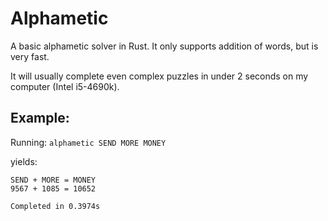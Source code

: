 # Alphametic

A basic alphametic solver in Rust. It only supports addition of words, but is very fast.

It will usually complete even complex puzzles in under 2 seconds on my computer (Intel i5-4690k).

## Example: 

Running:
`alphametic SEND MORE MONEY`

yields:

```
SEND + MORE = MONEY
9567 + 1085 = 10652

Completed in 0.3974s 
```
